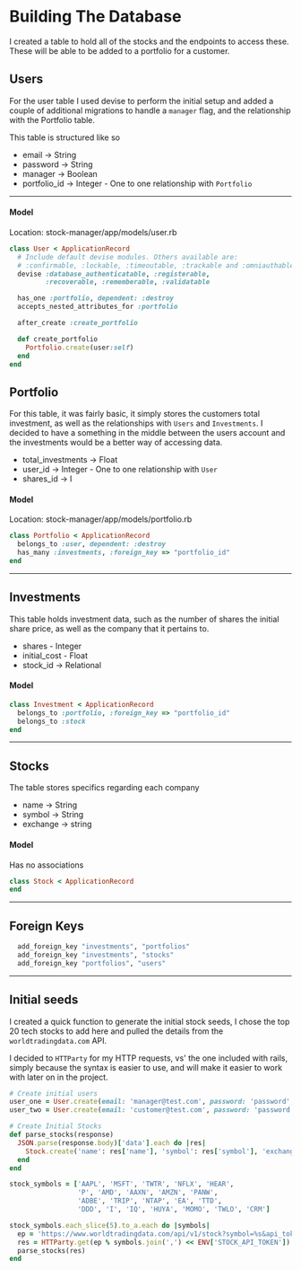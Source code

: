 # Building The Database

I created a table to hold all of the stocks and the endpoints to access these. These will be able to be added to a portfolio for a customer.

## Users

For the user table I used devise to perform the initial setup and added a couple of additional migrations to handle a `manager` flag, and the relationship with the Portfolio table.

This table is structured like so

-   email -> String
-   password -> String
-   manager -> Boolean
-   portfolio_id -> Integer - One to one relationship with `Portfolio`

* * *

#### Model

Location: stock-manager/app/models/user.rb

```Ruby
class User < ApplicationRecord
  # Include default devise modules. Others available are:
  # :confirmable, :lockable, :timeoutable, :trackable and :omniauthable
  devise :database_authenticatable, :registerable,
         :recoverable, :rememberable, :validatable

  has_one :portfolio, dependent: :destroy
  accepts_nested_attributes_for :portfolio

  after_create :create_portfolio

  def create_portfolio
    Portfolio.create(user:self)
  end
end
```

## Portfolio

For this table, it was fairly basic, it simply stores the customers total investment, as well as the relationships with `Users` and `Investments`. I decided to have a something in the middle between the users account and the investments would be a better way of accessing data.

-   total_investments -> Float
-   user_id -> Integer - One to one relationship with `User`
-   shares_id -> I

#### Model

Location: stock-manager/app/models/portfolio.rb

```ruby
class Portfolio < ApplicationRecord
  belongs_to :user, dependent: :destroy
  has_many :investments, :foreign_key => "portfolio_id"
end
```

* * *

## Investments

This table holds investment data, such as the number of shares the initial share price, as well as the company that it pertains to.

-   shares - Integer
-   initial_cost - Float
-   stock_id -> Relational

#### Model

```ruby
class Investment < ApplicationRecord
  belongs_to :portfolio, :foreign_key => "portfolio_id"
  belongs_to :stock
end
```

* * *

## Stocks

The table stores specifics regarding each company

-   name -> String
-   symbol -> String
-   exchange -> string

#### Model

Has no associations

```ruby
class Stock < ApplicationRecord
end
```

* * *

## Foreign Keys

```ruby
  add_foreign_key "investments", "portfolios"
  add_foreign_key "investments", "stocks"
  add_foreign_key "portfolios", "users"
```

* * *

## Initial seeds

I created a quick function to generate the initial stock seeds, I chose the top 20 tech stocks to add here and pulled the details from the `worldtradingdata.com` API.

I decided to `HTTParty` for my HTTP requests, vs' the one included with rails, simply because the syntax is easier to use, and will make it easier to work with later on in the project.

```ruby
# Create initial users
user_one = User.create(email: 'manager@test.com', password: 'password', manager: true)
user_two = User.create(email: 'customer@test.com', password: 'password', manager: false)

# Create Initial Stocks
def parse_stocks(response)
  JSON.parse(response.body)['data'].each do |res|
    Stock.create('name': res['name'], 'symbol': res['symbol'], 'exchange': res['stock_exchange_short'])
  end
end

stock_symbols = ['AAPL', 'MSFT', 'TWTR', 'NFLX', 'HEAR',
                 'P', 'AMD', 'AAXN', 'AMZN', 'PANW',
                 'ADBE', 'TRIP', 'NTAP', 'EA', 'TTD',
                 'DDD', 'I', 'IQ', 'HUYA', 'MOMO', 'TWLO', 'CRM']

stock_symbols.each_slice(5).to_a.each do |symbols|
  ep = 'https://www.worldtradingdata.com/api/v1/stock?symbol=%s&api_token='
  res = HTTParty.get(ep % symbols.join(',') << ENV['STOCK_API_TOKEN'])
  parse_stocks(res)
end
```
